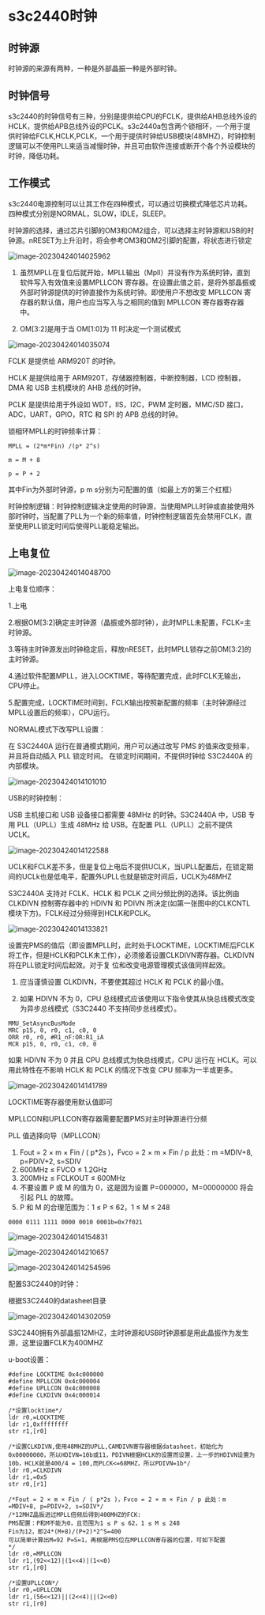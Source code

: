 # s3c2440时钟

## 时钟源

时钟源的来源有两种，一种是外部晶振一种是外部时钟。

## 时钟信号

s3c2440的时钟信号有三种，分别是提供给CPU的FCLK，提供给AHB总线外设的HCLK，提供给APB总线外设的PCLK。s3c2440a包含两个锁相环，一个用于提供时钟给FCLK,HCLK,PCLK，一个用于提供时钟给USB模块(48MHZ)，时钟控制逻辑可以不使用PLL来适当减慢时钟，并且可由软件连接或断开个各个外设模块的时钟，降低功耗。

## 工作模式

s3c2440电源控制可以让其工作在四种模式，可以通过切换模式降低芯片功耗。四种模式分别是NORMAL，SLOW，IDLE，SLEEP。



时钟源的选择，通过芯片引脚的OM3和OM2组合，可以选择主时钟源和USB的时钟源。nRESET为上升沿时，将会参考OM3和OM2引脚的配置，将状态进行锁定

![image-20230424014025962](https://gitee.com/zhanghang1999/typora-picture/raw/master/image-20230424014025962.png)

1. 虽然MPLL在复位后就开始，MPLL输出（Mpll）并没有作为系统时钟，直到软件写入有效值来设置MPLLCON 寄存器。在设置此值之前，是将外部晶振或外部时钟源提供的时钟直接作为系统时钟。即使用户不想改变 MPLLCON 寄存器的默认值，用户也应当写入与之相同的值到 MPLLCON 寄存器寄存器中。

2. OM[3:2]是用于当 OM[1:0]为 11 时决定一个测试模式

![image-20230424014035074](https://gitee.com/zhanghang1999/typora-picture/raw/master/image-20230424014035074.png)

FCLK 是提供给 ARM920T 的时钟。 

HCLK 是提供给用于 ARM920T，存储器控制器，中断控制器，LCD 控制器，DMA 和 USB 主机模块的 AHB 总线的时钟。 

PCLK 是提供给用于外设如 WDT，IIS，I2C，PWM 定时器，MMC/SD 接口，ADC，UART，GPIO，RTC 和 SPI 的 APB 总线的时钟。



锁相环MPLL的时钟频率计算：

`MPLL = (2*m*Fin) /(p* 2^s)`

`m = M + 8`

`p = P + 2`

其中Fin为外部时钟源，p m s分别为可配置的值（如最上方的第三个红框）



时钟控制逻辑：时钟控制逻辑决定使用的时钟源，当使用MPLL时钟或直接使用外部时钟时，当配置了PLL为一个新的频率值，时钟控制逻辑首先会禁用FCLK，直至使用PLL锁定时间后使得PLL能稳定输出。

## 上电复位

![image-20230424014048700](https://gitee.com/zhanghang1999/typora-picture/raw/master/image-20230424014048700.png)

上电复位顺序：

1.上电

2.根据OM[3:2]确定主时钟源（晶振或外部时钟），此时MPLL未配置，FCLK=主时钟源。

3.等待主时钟源发出时钟稳定后，释放nRESET，此时MPLL锁存之前OM[3:2]的主时钟源。

4.通过软件配置MPLL，进入LOCKTIME，等待配置完成，此时FCLK无输出，CPU停止。

5.配置完成，LOCKTIME时间到，FCLK输出按照新配置的频率（主时钟源经过MPLL设置后的频率），CPU运行。

NORMAL模式下改写PLL设置：

在 S3C2440A 运行在普通模式期间，用户可以通过改写 PMS 的值来改变频率，并且将自动插入 PLL 锁定时间。 在锁定时间期间，不提供时钟给 S3C2440A 的内部模块。

![image-20230424014101010](https://gitee.com/zhanghang1999/typora-picture/raw/master/image-20230424014101010.png)

USB的时钟控制：

USB 主机接口和 USB 设备接口都需要 48MHz 的时钟。S3C2440A 中，USB 专用 PLL（UPLL）生成 48MHz 给 USB。在配置 PLL（UPLL）之前不提供 UCLK。

![image-20230424014122588](https://gitee.com/zhanghang1999/typora-picture/raw/master/image-20230424014122588.png)

UCLK和FCLK差不多，但是复位上电后不提供UCLK，当UPLL配置后，在锁定期间的UCLk也是低电平，配置外UPLL也就是锁定时间后，UCLK为48MHZ



S3C2440A 支持对 FCLK、HCLK 和 PCLK 之间分频比例的选择。该比例由 CLKDIVN 控制寄存器中的 HDIVN 和 PDIVN 所决定(如第一张图中的CLKCNTL模块下方)。FCLK经过分频得到HCLK和PCLK。

![image-20230424014133821](https://gitee.com/zhanghang1999/typora-picture/raw/master/image-20230424014133821.png)

设置完PMS的值后（即设置MPLL时，此时处于LOCKTIME，LOCKTIME后FCLK将工作，但是HCLK和PCLK未工作），必须接着设置CLKDIVN寄存器。CLKDIVN将在PLL锁定时间后起效。对于复 位和改变电源管理模式该值同样起效。



1. 应当谨慎设置 CLKDIVN，不要使其超过 HCLK 和 PCLK 的最小值。 

2. 如果 HDIVN 不为 0，CPU 总线模式应该使用以下指令使其从快总线模式改变为异步总线模式（S3C2440 不支持同步总线模式）。

```shell
MMU_SetAsyncBusMode 
MRC p15, 0, r0, c1, c0, 0 
ORR r0, r0, #R1_nF:OR:R1_iA 
MCR p15, 0, r0, c1, c0, 0
```

如果 HDIVN 不为 0 并且 CPU 总线模式为快总线模式，CPU 运行在 HCLK。可以用此特性在不影响 HCLK 和 PCLK 的情况下改变 CPU 频率为一半或更多。

![image-20230424014141789](https://gitee.com/zhanghang1999/typora-picture/raw/master/image-20230424014141789.png)

LOCKTIME寄存器使用默认值即可

MPLLCON和UPLLCON寄存器需要配置PMS对主时钟源进行分频

PLL 值选择向导（MPLLCON） 

1. Fout = 2 × m × Fin / ( p*2s )，Fvco = 2 × m × Fin / p 此处：m =MDIV+8, p=PDIV+2, s=SDIV 
2. 600MHz ≤ FVCO ≤ 1.2GHz 
3. 200MHz ≤ FCLKOUT ≤ 600MHz 
4. 不要设置 P 或 M 的值为 0，这是因为设置 P=000000，M=00000000 将会引起 PLL 的故障。 
5. P 和 M 的合理范围为：1 ≤ P ≤ 62，1 ≤ M ≤ 248

`0000 0111 1111 0000 0010 0001b=0x7f021`



![image-20230424014154831](https://gitee.com/zhanghang1999/typora-picture/raw/master/image-20230424014154831.png)

![image-20230424014210657](https://gitee.com/zhanghang1999/typora-picture/raw/master/image-20230424014210657.png)

![image-20230424014254596](https://gitee.com/zhanghang1999/typora-picture/raw/master/image-20230424014254596.png)

配置S3C2440的时钟：

根据S3C2440的datasheet目录

![image-20230424014302059](https://gitee.com/zhanghang1999/typora-picture/raw/master/image-20230424014302059.png)

S3C2440拥有外部晶振12MHZ，主时钟源和USB时钟源都是用此晶振作为发生源，这里设置FCLK为400MHZ



u-boot设置：

```assembly
#define LOCKTIME 0x4c000000
#define MPLLCON 0x4c000004
#define UPLLCON 0x4c000008
#define CLKDIVN 0x4c000014

/*设置locktime*/
ldr r0,=LOCKTIME
ldr r1,0xffffffff
str r1,[r0]

/*设置CLKDIVN,使用48MHZ的UPLL,CAMDIVN寄存器根据datasheet，初始化为0x00000000，所以HDIVN=10b或11，PDIVN根据HCLK的设置而设置，上一步的HDIVN设置为10b，HCLK就是400/4 = 100,而PLCK<=68MHZ，所以PDIVN=1b*/
ldr r0,=CLKDIVN
ldr r1,=0x5
str r0,[r1]

/*Fout = 2 × m × Fin / ( p*2s )，Fvco = 2 × m × Fin / p 此处：m =MDIV+8, p=PDIV+2, s=SDIV*/
/*12MHZ晶振进过MPLL倍频后得到400MHZ的FCK:
PMS配置：P和M不能为0，且范围为1 ≤ P ≤ 62，1 ≤ M ≤ 248
Fin为12，即24*(M+8)/(P+2)*2^S=400
可以简单计算出M=92 P=S=1，再根据PMS位在MPLLCON寄存器的位置，可如下配置
*/
ldr r0,=MPLLCON
ldr r1,(92<<12)|(1<<4)|(1<<0)
str r1,[r0]

/*设置UPLLCON*/
ldr r0,=UPLLCON
ldr r1,(56<<12)||(2<<4)||(2<<0)
str r1,[r0]
```

